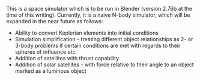 This is a space simulator which is to be run in Blender (version 2.76b at the time of this writing). Currently, it is a naive N-body simulator, which will be expanded in the near future as follows:
* Ability to convert Keplerian elements into initial conditions
* Simulation simplification - treating different object relationships as 2- or 3-body problems if certain conditions are met with regards to their spheres of influence etc.
* Addition of satellites with thrust capability
* Addition of solar satellites - with force relative to their angle to an object marked as a luminous object
